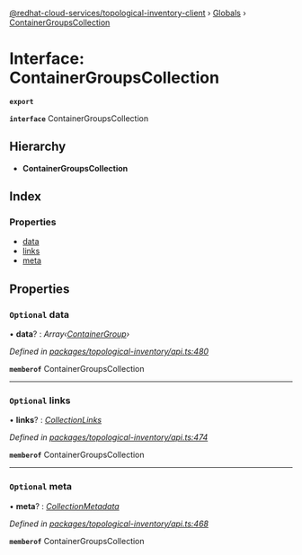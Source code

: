 [@redhat-cloud-services/topological-inventory-client](../README.md) › [Globals](../globals.md) › [ContainerGroupsCollection](containergroupscollection.md)

# Interface: ContainerGroupsCollection

**`export`** 

**`interface`** ContainerGroupsCollection

## Hierarchy

* **ContainerGroupsCollection**

## Index

### Properties

* [data](containergroupscollection.md#optional-data)
* [links](containergroupscollection.md#optional-links)
* [meta](containergroupscollection.md#optional-meta)

## Properties

### `Optional` data

• **data**? : *Array‹[ContainerGroup](containergroup.md)›*

*Defined in [packages/topological-inventory/api.ts:480](https://github.com/fhlavac/javascript-clients/blob/master/packages/topological-inventory/api.ts#L480)*

**`memberof`** ContainerGroupsCollection

___

### `Optional` links

• **links**? : *[CollectionLinks](collectionlinks.md)*

*Defined in [packages/topological-inventory/api.ts:474](https://github.com/fhlavac/javascript-clients/blob/master/packages/topological-inventory/api.ts#L474)*

**`memberof`** ContainerGroupsCollection

___

### `Optional` meta

• **meta**? : *[CollectionMetadata](collectionmetadata.md)*

*Defined in [packages/topological-inventory/api.ts:468](https://github.com/fhlavac/javascript-clients/blob/master/packages/topological-inventory/api.ts#L468)*

**`memberof`** ContainerGroupsCollection
